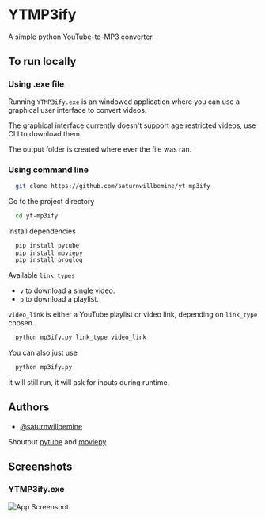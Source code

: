 # YTMP3ify

A simple python YouTube-to-MP3 converter.


## To run locally


### Using .exe file

Running `YTMP3ify.exe` is an windowed application where you can use a graphical user interface to convert videos.

The graphical interface currently doesn't support age restricted videos, use CLI to download them.

The output folder is created where ever the file was ran.

### Using command line

```bash
  git clone https://github.com/saturnwillbemine/yt-mp3ify
```

Go to the project directory

```bash
  cd yt-mp3ify
```

Install dependencies

```bash
  pip install pytube
  pip install moviepy
  pip install proglog
```

Available `link_types`
- `v` to download a single video.
- `p` to download a playlist.


`video_link` is either a YouTube playlist or video link, depending on `link_type` chosen..

```bash
  python mp3ify.py link_type video_link
```

You can also just use 

```bash
  python mp3ify.py
```
It will still run, it will ask for inputs during runtime.

## Authors

- [@saturnwillbemine](https://www.github.com/saturnwwillbemine)

Shoutout [pytube](https://github.com/pytube/pytube) and [moviepy](https://github.com/Zulko/moviepy)
## Screenshots

### YTMP3ify.exe

![App Screenshot](https://i.ibb.co/k9LCSF0/image-2023-10-09-163942239.png)

